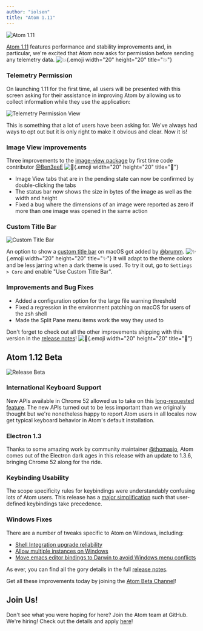 ```yaml
---
author: "iolsen"
title: "Atom 1.11"
---
```


![Atom 1.11](/assets/images/blog.atom.io/img/posts/release-1-11.png)

[Atom 1.11](https://atom.io/) features performance and stability improvements and, in particular, we're excited that Atom now asks for permission before sending any telemetry data. ![:boom:](https://github.githubassets.com/images/icons/emoji/unicode/1f4a5.png){.emoji width="20" height="20" title=":boom:"}

<!--more-->

### Telemetry Permission

On launching 1.11 for the first time, all users will be presented with this screen asking for their assistance in improving Atom by allowing us to collect information while they use the application:

![Telemetry Permission View](https://cloud.githubusercontent.com/assets/378023/19137012/ef7463fa-8bab-11e6-86b1-5f3966ac0d3a.png)

This is something that a lot of users have been asking for. We've always had ways to opt out but it is only right to make it obvious and clear. Now it is!

### Image View improvements

Three improvements to the [image-view package](https://atom.io/packages/image-view) by first time code contributor [@Ben3eeE](https://github.com/ben3eee) ![:tada:](https://github.githubassets.com/images/icons/emoji/unicode/1f389.png){.emoji width="20" height="20" title=":tada:"}

- Image View tabs that are in the pending state can now be confirmed by double-clicking the tabs
- The status bar now shows the size in bytes of the image as well as the width and height
- Fixed a bug where the dimensions of an image were reported as zero if more than one image was opened in the same action

### Custom Title Bar

![Custom Title Bar](https://cloud.githubusercontent.com/assets/378023/19135767/24a16dde-8ba2-11e6-83a3-b6d75180fc65.png)

An option to show a [custom title bar](https://github.com/atom/atom/pull/11790) on macOS got added by [@brumm](https://github.com/brumm). ![:sparkles:](https://github.githubassets.com/images/icons/emoji/unicode/2728.png){.emoji width="20" height="20" title=":sparkles:"} It will adapt to the theme colors and be less jarring when a dark theme is used. To try it out, go to `Settings > Core` and enable "Use Custom Title Bar".

### Improvements and Bug Fixes

- Added a configuration option for the large file warning threshold
- Fixed a regression in the environment patching on macOS for users of the zsh shell
- Made the Split Pane menu items work the way they used to

Don't forget to check out all the other improvements shipping with this version in the [release notes](https://github.com/atom/atom/releases/tag/v1.11.0)! ![:memo:](https://github.githubassets.com/images/icons/emoji/unicode/1f4dd.png){.emoji width="20" height="20" title=":memo:"}

## Atom 1.12 Beta

![Release Beta](/assets/images/blog.atom.io/img/release-beta.png)

### International Keyboard Support

New APIs available in Chrome 52 allowed us to take on this [long-requested feature](https://github.com/atom/atom-keymap/issues/35). The new APIs turned out to be less important than we originally thought but we're nonetheless happy to report Atom users in all locales now get typical keyboard behavior in Atom's default installation.

### Electron 1.3

Thanks to some amazing work by community maintainer [@thomasjo](https://github.com/thomasjo), Atom comes out of the Electron dark ages in this release with an update to 1.3.6, bringing Chrome 52 along for the ride.

### Keybinding Usability

The scope specificity rules for keybindings were understandably confusing lots of Atom users. This release has a [major simplification](https://github.com/atom/atom/pull/12760) such that user-defined keybindings take precedence.

### Windows Fixes

There are a number of tweaks specific to Atom on Windows, including:

- [Shell Integration upgrade reliability](https://github.com/atom/atom/issues/12642)
- [Allow multiple instances on Windows](https://github.com/atom/atom/issues/9459)
- [Move emacs editor bindings to Darwin to avoid Windows menu conflicts](https://github.com/atom/atom/pull/12892)

As ever, you can find all the gory details in the full [release notes](https://github.com/atom/atom/releases/tag/v1.12.0-beta0).

Get all these improvements today by joining the [Atom Beta Channel](https://atom.io/beta)!

## Join Us!

Don't see what you were hoping for here? Join the Atom team at GitHub. We're hiring! Check out the details and apply [here](https://jobs.lever.co/github/baaa9a2c-c249-4d06-b73f-e9bee1a3d147)!
